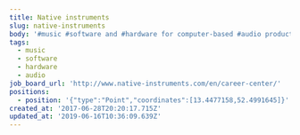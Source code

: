 ```yaml
---
title: Native instruments
slug: native-instruments
body: '#music #software and #hardware for computer-based #audio production and DJing'
tags:
  - music
  - software
  - hardware
  - audio
job_board_url: 'http://www.native-instruments.com/en/career-center/'
positions:
  - position: '{"type":"Point","coordinates":[13.4477158,52.4991645]}'
created_at: '2017-06-28T20:20:17.715Z'
updated_at: '2019-06-16T10:36:09.639Z'
---
```


